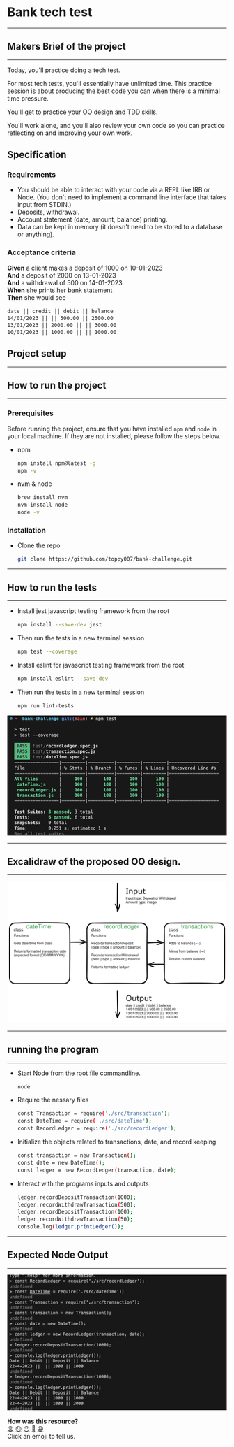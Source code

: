 # Bank tech test

------

 <!-- ASSIGNMENT -->
## Makers Brief of the project

------

Today, you'll practice doing a tech test.

For most tech tests, you'll essentially have unlimited time.  This practice session is about producing the best code you can when there is a minimal time pressure.

You'll get to practice your OO design and TDD skills.

You'll work alone, and you'll also review your own code so you can practice reflecting on and improving your own work.

## Specification

### Requirements

* You should be able to interact with your code via a REPL like IRB or Node.  (You don't need to implement a command line interface that takes input from STDIN.)
* Deposits, withdrawal.
* Account statement (date, amount, balance) printing.
* Data can be kept in memory (it doesn't need to be stored to a database or anything).

### Acceptance criteria

**Given** a client makes a deposit of 1000 on 10-01-2023  
**And** a deposit of 2000 on 13-01-2023  
**And** a withdrawal of 500 on 14-01-2023  
**When** she prints her bank statement  
**Then** she would see

```
date || credit || debit || balance
14/01/2023 || || 500.00 || 2500.00
13/01/2023 || 2000.00 || || 3000.00
10/01/2023 || 1000.00 || || 1000.00
```

## Project setup

------

<!-- INSTALLATION -->
## How to run the project

------

### Prerequisites

Before running the project, ensure that you have installed `npm` and `node` in your local machine. If they are not installed, please follow the steps below.

- npm

  ```bash
  npm install npm@latest -g
  npm -v
  ```

- nvm & node

  ```bash
  brew install nvm
  nvm install node
  node -v
  ```

### Installation

- Clone the repo

    ```bash
    git clone https://github.com/toppy007/bank-challenge.git
    ```

------

 <!-- TESTING -->
## How to run the tests

------

- Install jest javascript testing framework from the root

    ```bash
    npm install --save-dev jest
    ```

- Then run the tests in a new terminal session

    ```bash
    npm test --coverage
    ```

- Install eslint for javascript testing framework from the root

    ```bash
    npm install eslint --save-dev
    ```

- Then run the tests in a new terminal session

    ```bash
    npm run lint-tests
    ```

![Image Description](./Test-Output-2023-05-22-at-22.59.20.png)

------

 <!-- PLANNING -->
## Excalidraw of the proposed OO design.

------

![Image Description](./Bank-Challenge-2023-05-09-1505.svg)

------

 <!-- RUNNING THE PROGRAM IN NODE -->
## running the program

------

- Start Node from the root file commandline.

    ```bash
    node
    ```

- Require the nessary files

    ```bash
    const Transaction = require('./src/transaction');
    const DateTime = require('./src/dateTime');
    const RecordLedger = require('./src/recordLedger');
    ```
  
- Initialize the objects related to transactions, date, and record keeping

    ```bash
    const transaction = new Transaction();
    const date = new DateTime();
    const ledger = new RecordLedger(transaction, date);
    ```

- Interact with the programs inputs and outputs

    ```bash
    ledger.recordDepositTransaction(1000);
    ledger.recordWithdrawTransaction(500);
    ledger.recordDepositTransaction(100);
    ledger.recordWithdrawTransaction(50);
    console.log(ledger.printLedger());
    ```

------

 <!-- EXPECTED OUTPUT -->
## Expected Node Output

------

![Image Description](./Expected-Output-2023-05-22-at-22.55.45.png)

**How was this resource?**  
[😫](https://airtable.com/shrUJ3t7KLMqVRFKR?prefill_Repository=makersacademy/course&prefill_File=individual_challenges/bank_tech_test.md&prefill_Sentiment=😫) [😕](https://airtable.com/shrUJ3t7KLMqVRFKR?prefill_Repository=makersacademy/course&prefill_File=individual_challenges/bank_tech_test.md&prefill_Sentiment=😕) [😐](https://airtable.com/shrUJ3t7KLMqVRFKR?prefill_Repository=makersacademy/course&prefill_File=individual_challenges/bank_tech_test.md&prefill_Sentiment=😐) [🙂](https://airtable.com/shrUJ3t7KLMqVRFKR?prefill_Repository=makersacademy/course&prefill_File=individual_challenges/bank_tech_test.md&prefill_Sentiment=🙂) [😀](https://airtable.com/shrUJ3t7KLMqVRFKR?prefill_Repository=makersacademy/course&prefill_File=individual_challenges/bank_tech_test.md&prefill_Sentiment=😀)  
Click an emoji to tell us.

<!-- END GENERATED SECTION DO NOT EDIT -->